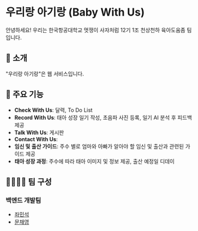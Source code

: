 # 우리랑 아기랑 (Baby With Us)

안녕하세요! 우리는 한국항공대학교 멋쟁이 사자처럼 12기 1조 천상천하 육아도움좀 팀입니다.

## 📌 소개 

"우리랑 아기랑"은 웹 서비스입니다.

## 🚀 주요 기능 

- **Check With Us**: 달력, To Do List
- **Record With Us**: 태아 성장 일기 작성, 초음파 사진 등록, 일기 AI 분석 후 피드백 제공
- **Talk With Us**: 게시판
- **Contact With Us**: 
- **임신 및 출산 가이드**: 주수 별로 엄마와 아빠가 알아야 할 임신 및 출산과 관련된 가이드 제공
- **태아 성장 과정**: 주수에 따라 태아 이미지 및 정보 제공, 출산 예정일 디데이

## 👨‍💻👩‍💻 팀 구성 

### 백엔드 개발팀

- [좌민석](https://github.com/jms0324)
- [문채영](https://github.com/mcy0325) 
